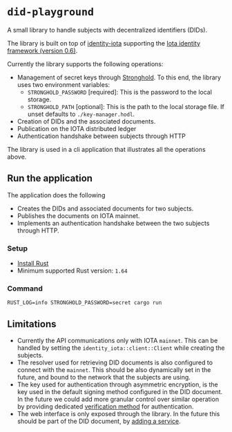 # `did-playground`

A small library to handle subjects with decentralized identifiers (DIDs).

The library is built on top of [identity-iota][] supporting the [Iota identity framework (version 0.6)][framework-v0.6].

Currently the library supports the following operations:

* Management of secret keys through [Stronghold][]. To this end, the library
  uses two environment variables:
  * `STRONGHOLD_PASSWORD` [required]: This is the password to the local storage.
  * `STRONGHOLD_PATH` [optional]: This is the path to the local storage file. If unset defaults to `./key-manager.hodl`. 
* Creation of DIDs and the associated documents.
* Publication on the IOTA distributed ledger
* Authentication handshake between subjects through HTTP

The library is used in a cli application that illustrates all the operations above.

## Run the application

The application does the following

* Creates the DIDs and associated documents for two subjects.
* Publishes the documents on IOTA mainnet.
* Implements an authentication handshake between the two subjects through HTTP.

### Setup

* [Install Rust][install-rust]
* Minimum supported Rust version: `1.64`

### Command

```
RUST_LOG=info STRONGHOLD_PASSWORD=secret cargo run
```

## Limitations

* Currently the API communications only with IOTA `mainnet`. This can be handled by setting the `identity_iota::client::Client` while creating the subjects.
* The resolver used for retrieving DID documents is also configured to connect with the `mainnet`. This should be also dynamically set in the future, and bound to the network that the subjects are using.
* The key used for authentication through asymmetric encryption, is the key used in the default signing method configured in the DID document. In the future we could add more granular control over similar operation by providing dedicated [verification method][verification-method] for authentication.
* The web interface is only exposed through the library. In the future this should be part of the DID document, by [adding a service][adding-a-service].

[identity-iota]: https://github.com/iotaledger/identity.rs/tree/support/v0.6
[install-rust]: https://www.rust-lang.org/tools/install
[framework-v0.6]: https://wiki.iota.org/identity.rs/introduction/
[Stronghold]: https://wiki.iota.org/stronghold.rs/welcome
[verification-method]: https://wiki.iota.org/identity.rs/concepts/decentralized_identifiers/update/#adding-verification-methods
[adding-a-service]: https://wiki.iota.org/identity.rs/concepts/decentralized_identifiers/update/#adding-a-service
